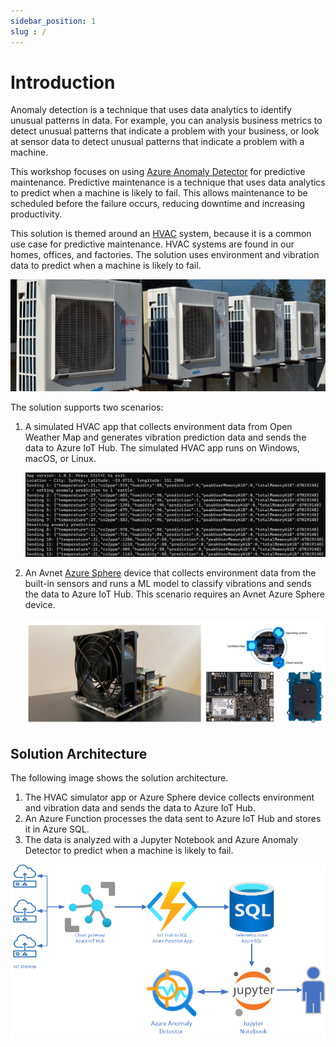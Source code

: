 ```yaml
---
sidebar_position: 1
slug : /
---
```


# Introduction

Anomaly detection is a technique that uses data analytics to identify unusual patterns in data. For example, you can analysis business metrics to detect unusual patterns that indicate a problem with your business, or look at sensor data to detect unusual patterns that indicate a problem with a machine.

This workshop focuses on using [Azure Anomaly Detector](https://azure.microsoft.com/products/cognitive-services/anomaly-detector) for predictive maintenance. Predictive maintenance is a technique that uses data analytics to predict when a machine is likely to fail. This allows maintenance to be scheduled before the failure occurs, reducing downtime and increasing productivity.

This solution is themed around an [HVAC](https://en.wikipedia.org/wiki/Heating,_ventilation,_and_air_conditioning) system, because it is a common use case for predictive maintenance. HVAC systems are found in our homes, offices, and factories. The solution uses environment and vibration data to predict when a machine is likely to fail.

![The image shows a series of HVAC systems](img/hvac.jpg)

The solution supports two scenarios:

1. A simulated HVAC app that collects environment data from Open Weather Map and generates vibration prediction data and sends the data to Azure IoT Hub. The simulated HVAC app runs on Windows, macOS, or Linux.

    ![The image shows an HVAC simulator app](img/hvac_simulator_app.png)

1. An Avnet [Azure Sphere](https://azure.microsoft.com/products/azure-sphere) device that collects environment data from the built-in sensors and runs a ML model to classify vibrations and sends the data to Azure IoT Hub. This scenario requires an Avnet Azure Sphere device.

    ![The image shows an Azure Sphere HVAC simulator](img/smart_hvac.png)

## Solution Architecture

The following image shows the solution architecture.

1. The HVAC simulator app or Azure Sphere device collects environment and vibration data and sends the data to Azure IoT Hub.
1. An Azure Function processes the data sent to Azure IoT Hub and stores it in Azure SQL.
1. The data is analyzed with a Jupyter Notebook and Azure Anomaly Detector to predict when a machine is likely to fail.

![The image shows the IoT Solution Architecture](img/architecture.png)